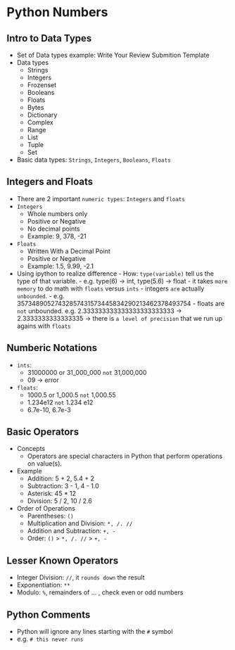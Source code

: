 # Python Numbers

## Intro to Data Types
- Set of Data types example: Write Your Review Submition Template
- Data types
    - Strings
    - Integers
    - Frozenset
    - Booleans
    - Floats
    - Bytes
    - Dictionary
    - Complex
    - Range
    - List
    - Tuple
    - Set
- Basic data types: `Strings`, `Integers`, `Booleans`, `Floats`

## Integers and Floats
- There are 2 important `numeric types`: `Integers` and `floats`
- `Integers`
    - Whole numbers only
    - Positive or Negative
    - No decimal points
    - Example: 9, 378, -21
- `Floats`
    - Written With a Decimal Point
    - Positive or Negative
    - Example: 1.5, 9.99, -2.1
- Using ipython to realize difference
        - How: `type(variable)` tell us the type of that variable. 
        - e.g. type(6) -> int, type(5.6) -> float
        - it takes `more memory` to do math with `floats` versus `ints`
        - integers `are` actually `unbounded`. 
        - e.g. 35734890527432857431573445834290213462378493754
        - floats are `not` unbounded. e.g. 2.333333333333333333333333 -> 2.3333333333333335
        -> there is `a level of precision` that we run up agains with `floats`

## Numberic Notations
- `ints`: 
    - 31000000 or 31_000_000 `not` 31,000,000
    - 09 -> error
- `floats`: 
    - 1000.5 or 1_000.5 `not` 1,000.55
    - 1.234e12 `not` 1.234 e12
    - 6.7e-10, 6.7e-3

## Basic Operators
- Concepts
    - Operators are special characters in Python that perform operations on value(s).
- Example
    - Addition: 5 + 2, 5.4 + 2
    - Subtraction: 3 - 1, 4 - 1.0
    - Asterisk: 45 * 12
    - Division: 5 / 2, 10 / 2.6
- Order of Operations
    - Parentheses: `()`
    - Multiplication and Division: `*, /. //`
    - Addition and Subtraction: `+, -`
    - Order: `()` > `*, /. //` > `+, -`

## Lesser Known Operators
- Integer Division: `//`, it `rounds down` the result
- Exponentiation: `**`
- Modulo: `%`, remainders of ... , check even or odd numbers

## Python Comments
- Python will ignore any lines starting with the `#` symbol
- e.g. `# this never runs`